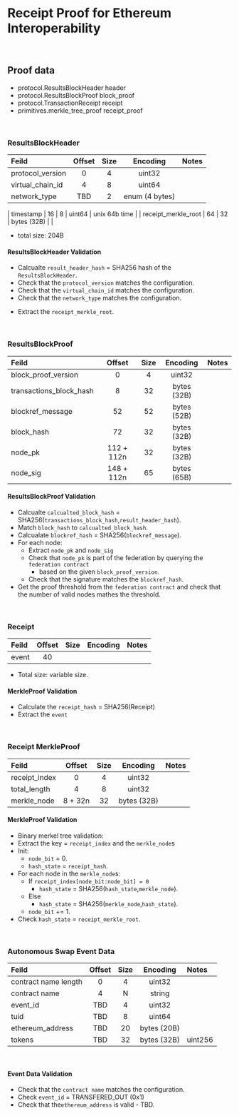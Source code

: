 # Receipt Proof for Ethereum Interoperability

&nbsp;
## Proof data
* protocol.ResultsBlockHeader header
* protocol.ResultsBlockProof block_proof
* protocol.TransactionReceipt receipt
* primitives.merkle_tree_proof receipt_proof

&nbsp;
### ResultsBlockHeader 

| Feild         | Offset        | Size          | Encoding      | Notes         |
|:------------- |:-------------:|:-------------:|:-------------:|:--------------|
| protocol_version | 0 | 4 | uint32 | |
| virtual_chain_id | 4 | 8 | uint64 | |
| network_type | TBD | 2 | enum (4 bytes) | |
<!--
| block_height | 8 | 8 | uint64 | To be replaced with version |
-->
| timestamp | 16 | 8 | uint64 | unix 64b time |
| receipt_merkle_root | 64 | 32 | bytes (32B) | |

* total size: 204B

#### ResultsBlockHeader Validation
* Calcualte `result_header_hash` = SHA256 hash of the `ResultsBlockHeader`.
* Check that the `protocol_version` matches the configuration.
* Check that the `virtual_chain_id` matches the configuration.
* Check that the `network_type` matches the configuration.
<!--
  * Check that the `timestamp` >`time` - `timeout_value`. 
-->
* Extract the `receipt_merkle_root`.

&nbsp;
### ResultsBlockProof

| Feild         | Offset        | Size          | Encoding      | Notes         |
|:------------- |:-------------:|:-------------:|:-------------:|:--------------|
| block_proof_version | 0 | 4 | uint32 | |
| transactions_block_hash | 8 | 32 | bytes (32B)| |
| blockref_message | 52 | 52 | bytes (52B)|  |
| block_hash | 72 | 32 | bytes (32B)|  |
| node_pk | 112 + 112n | 32 | bytes (32B) |
| node_sig | 148 + 112n | 65 | bytes (65B) |

#### ResultsBlockProof Validation
* Calcualte `calcualted_block_hash` = SHA256(`transactions_block_hash`,`result_header_hash`).
* Match `block_hash` to `calcualted_block_hash`.
* Calcualate `blockref_hash` = SHA256(`blockref_message`).
* For each node:
  * Extract `node_pk` and `node_sig`
  * Check that `node_pk` is part of the federation by querying the `federation contract`
	* based on the given `block_proof_version`.
  * Check that the signature matches the `blockref_hash`.
* Get the proof threshold from the `federation contract` and check that the number of valid nodes mathes the threshold.

&nbsp;
### Receipt

| Feild         | Offset        | Size          | Encoding      | Notes         |
|:------------- |:-------------:|:-------------:|:-------------:|:--------------|
| event   | 40 |  | | |

* Total size: variable size. 

#### MerkleProof Validation
* Calculate the `receipt_hash` = SHA256(Receipt)
* Extract the `event`

&nbsp;
### Receipt MerkleProof

| Feild         | Offset        | Size          | Encoding      | Notes         |
|:------------- |:-------------:|:-------------:|:-------------:|:--------------|
| receipt_index | 0 | 4 | uint32 | |
| total_length  | 4 | 8 | uint32 | |
| merkle_node   | 8 + 32n | 32 | bytes (32B)| |

#### MerkleProof Validation
* Binary merkel tree validation:
* Extract the key = `receipt_index` and the `merkle_node`s
* Init: 
  * `node_bit` = 0.
  * `hash_state` = `receipt_hash`.
* For each node in the `merkle_node`s:
  * If `receipt_index[node_bit:node_bit] = 0`
    * `hash_state` = SHA256(`hash_state`,`merkle_node`).
  * Else
	* `hash_state` = SHA256(`merkle_node`,`hash_state`).
  * `node_bit` += 1.
* Check `hash_state` = `receipt_merkle_root`.

&nbsp;
### Autonomous Swap Event Data

| Feild         | Offset        | Size          | Encoding      | Notes         |
|:------------- |:-------------:|:-------------:|:-------------:|:--------------|
| contract name length | 0 | 4 | uint32 | |
| contract name | 4 | N | string | |
| event_id | TBD | 4 | uint32 | |
| tuid | TBD | 8 | uint64 | |
| ethereum_address | TBD | 20 | bytes (20B) | |
| tokens | TBD | 32 | bytes (32B) | uint256 |

&nbsp;
#### Event Data Validation
* Check that the `contract name` matches the configuration.
* Check `event_id` = TRANSFERED_OUT (0x1)
* Check that the`ethereum_address` is valid - TBD.

